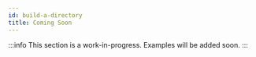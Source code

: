 ```yaml
---
id: build-a-directory
title: Coming Soon
---
```


:::info
This section is a work-in-progress. Examples will be added soon.
:::

<!-- I think this will be an app that recursively navigates countries, states, LGAs etc for Nigeria and Kenya. It’ll be in darkmode. It’ll also be heavily paginated so I can show basic how pagination works in the API. The data for the tutorial will first be with dummy json data which will be replaced with the API in segments of the tutorial. -->
